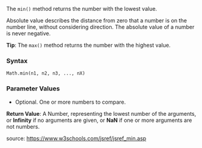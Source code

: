 The `min()` method returns the number with the lowest value.

Absolute value describes the distance from zero that a number is on the number line, without considering direction. The absolute value of a number is never negative.

**Tip**: The `max()` method returns the number with the highest value.

### Syntax

`Math.min(n1, n2, n3, ..., nX)`

### Parameter Values

- Optional. One or more numbers to compare.

**Return Value**:	A Number, representing the lowest number of the arguments, or **Infinity** if no arguments are given, or **NaN** if one or more arguments are not numbers.

source: https://www.w3schools.com/jsref/jsref_min.asp